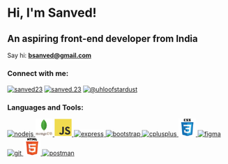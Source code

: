 <h1>Hi, I'm Sanved!</h1>
<h2>An aspiring front-end developer from India</h3>


Say hi: **bsanved@gmail.com**

<h3 align="left">Connect with me:</h3>
<p align="left">
<a href="https://linkedin.com/in/sanved23" target="blank"><img align="center" src="https://content.linkedin.com/content/dam/me/business/en-us/amp/brand-site/v2/bg/LI-Bug.svg.original.svg" alt="sanved23" height="30" width="40" /></a>
<a href="https://instagram.com/sanved.23" target="blank"><img align="center" src="https://help.instagram.com/images/pages/settings/instagram/instagram.png" alt="sanved.23" height="30" width="auto" /></a>
<a href="https://hashnode.com/@uhloofstardust" target="blank">   <img align="center" src="https://cdn.hashnode.com/res/hashnode/image/upload/v1611902473383/CDyAuTy75.png" alt="@uhloofstardust" height="30" width="auto" /></a>
</p>

<h3 align="left">Languages and Tools:</h3>
<p align="left"> 

  <a href="https://nodejs.org" target="_blank" rel="noreferrer"> 
  <img src="https://avatars.githubusercontent.com/u/9950313?s=200&v=4" alt="nodejs" width="40" height="40"/> 
  </a> 
  
  <a href="https://www.mongodb.com/" target="_blank" rel="noreferrer"> 
  <img src="https://raw.githubusercontent.com/devicons/devicon/master/icons/mongodb/mongodb-original-wordmark.svg" alt="mongodb" width="40" height="40"/> 
  </a> 

  <a href="https://developer.mozilla.org/en-US/docs/Web/JavaScript" target="_blank" rel="noreferrer"> 
  <img src="https://raw.githubusercontent.com/devicons/devicon/master/icons/javascript/javascript-original.svg" alt="javascript" width="40" height="40"/> 
  </a> 
  
  <a href="https://expressjs.com" target="_blank" rel="noreferrer"> 
  <img src="https://upload.wikimedia.org/wikipedia/commons/6/64/Expressjs.png" alt="express" style="border: solid white thin" width="auto" height="40"/> 
  </a> 
  
  <a href="https://getbootstrap.com" target="_blank" rel="noreferrer"> 
    <img src="https://getbootstrap.com/docs/5.0/assets/brand/bootstrap-logo.svg" alt="bootstrap" width="40" height="40"/> 
  </a> 

  <a href="https://www.w3schools.com/cpp/" target="_blank" rel="noreferrer"> 
    <img src="https://upload.wikimedia.org/wikipedia/commons/1/18/ISO_C%2B%2B_Logo.svg" alt="cplusplus" width="40" height="40"/> 
  </a> 

  <a href="https://www.w3schools.com/css/" target="_blank" rel="noreferrer"> 
    <img src="https://raw.githubusercontent.com/devicons/devicon/master/icons/css3/css3-original-wordmark.svg" alt="css3" width="40" height="40"/> 
  </a> 

  <a href="https://www.figma.com/" target="_blank" rel="noreferrer"> 
  <img src="https://www.vectorlogo.zone/logos/figma/figma-icon.svg" alt="figma" width="40" height="40"/> 
  </a> 

  <a href="https://git-scm.com/" target="_blank" rel="noreferrer"> 
  <img src="https://www.vectorlogo.zone/logos/git-scm/git-scm-icon.svg" alt="git" width="40" height="40"/> 
  </a> 

  <a href="https://www.w3.org/html/" target="_blank" rel="noreferrer"> 
  <img src="https://raw.githubusercontent.com/devicons/devicon/master/icons/html5/html5-original-wordmark.svg" alt="html5" width="40" height="40"/> 
  </a> 

  <a href="https://postman.com" target="_blank" rel="noreferrer"> 
  <img src="https://www.vectorlogo.zone/logos/getpostman/getpostman-icon.svg" alt="postman" width="40" height="40"/> 
  </a> 

  <!-- <a href="https://reactjs.org/" target="_blank" rel="noreferrer"> 
    <img src="https://raw.githubusercontent.com/devicons/devicon/master/icons/react/react-original-wordmark.svg" alt="react" width="40" height="40"/> 
    </a>  -->

  <!-- <a href="https://www.typescriptlang.org/" target="_blank" rel="noreferrer"> 
    <img src="https://raw.githubusercontent.com/devicons/devicon/master/icons/typescript/typescript-original.svg" alt="typescript" width="40" height="40"/> 
    </a>  -->

</p>
